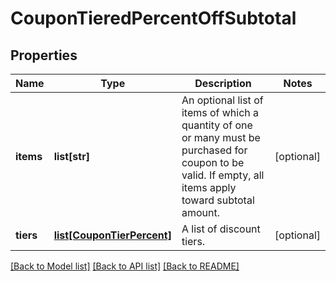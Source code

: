 # CouponTieredPercentOffSubtotal

## Properties
Name | Type | Description | Notes
------------ | ------------- | ------------- | -------------
**items** | **list[str]** | An optional list of items of which a quantity of one or many must be purchased for coupon to be valid.  If empty, all items apply toward subtotal amount. | [optional] 
**tiers** | [**list[CouponTierPercent]**](CouponTierPercent.md) | A list of discount tiers. | [optional] 

[[Back to Model list]](../README.md#documentation-for-models) [[Back to API list]](../README.md#documentation-for-api-endpoints) [[Back to README]](../README.md)


